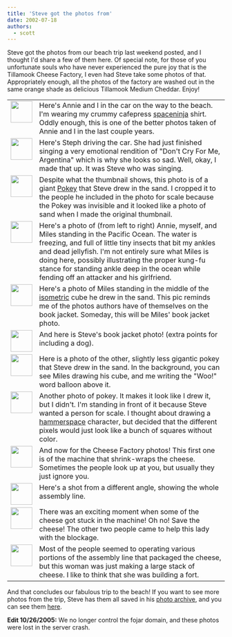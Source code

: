 ```yaml
---
title: 'Steve got the photos from'
date: 2002-07-18
authors:
  - scott
---
```


Steve got the photos from our beach trip last weekend posted, and I thought I'd share a few of them here. Of special note, for those of you unfortunate souls who have never experienced the pure joy that is the Tillamook Cheese Factory, I even had Steve take some photos of that. Appropriately enough, all the photos of the factory are washed out in the same orange shade as delicious Tillamook Medium Cheddar. Enjoy!

<table border="0" cellpadding="0" cellspacing="10" width="100%">
  <tbody>
    <tr>
      <td valign="top" width="50">
        <a
          href="http://fojar.com/~steve/pics/us/oregon-summer-2002/car-scott_and_annie.jpg"
          ><img
            src="/images/car-scott_and_annie.x.jpg"
            width="50"
            height="50"
            border="0/"
        /></a>
      </td>
      <td valign="top">
        Here's Annie and I in the car on the way to the beach. I'm wearing my
        crummy cafepress
        <a href="http://spaceninja.com/">spaceninja</a> shirt. Oddly enough,
        this is one of the better photos taken of Annie and I in the last couple
        years.
      </td>
    </tr>
    <tr>
      <td valign="top">
        <a
          href="http://fojar.com/~steve/pics/us/oregon-summer-2002/car-steph.jpg"
          ><img
            src="/images/car-steph.x.jpg"
            width="50"
            height="50"
            border="0/"
        /></a>
      </td>
      <td valign="top">
        Here's Steph driving the car. She had just finished singing a very
        emotional rendition of "Don't Cry For Me, Argentina" which is why she
        looks so sad. Well, okay, I made that up. It was Steve who was singing.
      </td>
    </tr>
    <tr>
      <td valign="top">
        <a
          href="http://fojar.com/~steve/pics/us/oregon-summer-2002/our_spot-pokey.jpg"
          ><img
            src="/images/our_spot-pokey.x.jpg"
            width="50"
            height="50"
            border="0/"
        /></a>
      </td>
      <td valign="top">
        Despite what the thumbnail shows, this photo is of a giant
        <a href="http://www.yellow5.com/pokey/">Pokey</a> that Steve drew in the
        sand. I cropped it to the people he included in the photo for scale
        because the Pokey was invisible and it looked like a photo of sand when
        I made the original thumbnail.
      </td>
    </tr>
    <tr>
      <td valign="top">
        <a
          href="http://fojar.com/~steve/pics/us/oregon-summer-2002/rocky_beach-friends.jpg"
          ><img
            src="/images/rocky_beach-friends.x.jpg"
            width="50"
            height="50"
            border="0/"
        /></a>
      </td>
      <td valign="top">
        Here's a photo of (from left to right) Annie, myself, and Miles standing
        in the Pacific Ocean. The water is freezing, and full of little tiny
        insects that bit my ankles and dead jellyfish. I'm not entirely sure
        what Miles is doing here, possibly illustrating the proper kung-fu
        stance for standing ankle deep in the ocean while fending off an
        attacker and his girlfriend.
      </td>
    </tr>
    <tr>
      <td valign="top">
        <a
          href="http://fojar.com/~steve/pics/us/oregon-summer-2002/rocky_beach-iso.jpg"
          ><img
            src="/images/rocky_beach-iso.x.jpg"
            width="50"
            height="50"
            border="0/"
        /></a>
      </td>
      <td valign="top">
        Here's a photo of Miles standing in the middle of the
        <a href="http://isometric.sixsided.org/">isometric</a> cube he drew in
        the sand. This pic reminds me of the photos authors have of themselves
        on the book jacket. Someday, this will be Miles' book jacket photo.
      </td>
    </tr>
    <tr>
      <td valign="top">
        <a
          href="http://fojar.com/~steve/pics/us/oregon-summer-2002/rocky_beach-steve_and_pi.jpg"
          ><img
            src="/images/rocky_beach-steve_and_pi.x.jpg"
            width="50"
            height="50"
            border="0/"
        /></a>
      </td>
      <td valign="top">
        And here is Steve's book jacket photo! (extra points for including a
        dog).
      </td>
    </tr>
    <tr>
      <td valign="top">
        <a
          href="http://fojar.com/~steve/pics/us/oregon-summer-2002/rocky_beach-pokey.jpg"
          ><img
            src="/images/rocky_beach-pokey.x.jpg"
            width="50"
            height="50"
            border="0/"
        /></a>
      </td>
      <td valign="top">
        Here is a photo of the other, slightly less gigantic pokey that Steve
        drew in the sand. In the background, you can see Miles drawing his cube,
        and me writing the "Woo!" word balloon above it.
      </td>
    </tr>
    <tr>
      <td valign="top">
        <a
          href="http://fojar.com/~steve/pics/us/oregon-summer-2002/rocky_beach-pokey_and_scott.jpg"
          ><img
            src="/images/rocky_beach-pokey_and_scott.x.jpg"
            width="50"
            height="50"
            border="0/"
        /></a>
      </td>
      <td valign="top">
        Another photo of pokey. It makes it look like I drew it, but I didn't.
        I'm standing in front of it because Steve wanted a person for scale. I
        thought about drawing a
        <a href="http://hammer.spaceninja.com/">hammerspace</a> character, but
        decided that the different pixels would just look like a bunch of
        squares without color.
      </td>
    </tr>
    <tr>
      <td valign="top">
        <a
          href="http://fojar.com/~steve/pics/us/oregon-summer-2002/cheese_factory.jpg"
          ><img
            src="/images/cheese_factory.x.jpg"
            width="50"
            height="50"
            border="0/"
        /></a>
      </td>
      <td valign="top">
        And now for the Cheese Factory photos! This first one is of the machine
        that shrink-wraps the cheese. Sometimes the people look up at you, but
        usually they just ignore you.
      </td>
    </tr>
    <tr>
      <td valign="top">
        <a
          href="http://fojar.com/~steve/pics/us/oregon-summer-2002/cheese_factory-overview.jpg"
          ><img
            src="/images/cheese_factory-overview.x.jpg"
            width="50"
            height="50"
            border="0/"
        /></a>
      </td>
      <td valign="top">
        Here's a shot from a different angle, showing the whole assembly line.
      </td>
    </tr>
    <tr>
      <td valign="top">
        <a
          href="http://fojar.com/~steve/pics/us/oregon-summer-2002/cheese_factory-unstopping_the_blockage.jpg"
          ><img
            src="/images/cheese_factory-unstopping_the_blockage.x.jpg"
            width="50"
            height="50"
            border="0/"
        /></a>
      </td>
      <td valign="top">
        There was an exciting moment when some of the cheese got stuck in the
        machine! Oh no! Save the cheese! The other two people came to help this
        lady with the blockage.
      </td>
    </tr>
    <tr>
      <td valign="top">
        <a
          href="http://fojar.com/~steve/pics/us/oregon-summer-2002/cheese_factory-wall_of_cheese.jpg"
          ><img
            src="/images/cheese_factory-wall_of_cheese.x.jpg"
            width="50"
            height="50"
            border="0/"
        /></a>
      </td>
      <td valign="top">
        Most of the people seemed to operating various portions of the assembly
        line that packaged the cheese, but this woman was just making a large
        stack of cheese. I like to think that she was building a fort.
      </td>
    </tr>
  </tbody>
</table>

And that concludes our fabulous trip to the beach! If you want to see more photos from the trip, Steve has them all saved in his [photo archive](http://fojar.com/~steve/pics/), and you can see them [here](http://fojar.com/~steve/pics/us/oregon-summer-2002/).

**Edit 10/26/2005:** We no longer control the fojar domain, and these photos were lost in the server crash.
